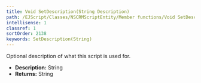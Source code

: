 ```yaml
---
title: Void SetDescription(String Description)
path: /EJScript/Classes/NSCRMScriptEntity/Member functions/Void SetDescription(String p_0)
intellisense: 1
classref: 1
sortOrder: 2138
keywords: SetDescription(String)
---
```



Optional description of what this script is used for.



* **Description:** String
* **Returns:** String


